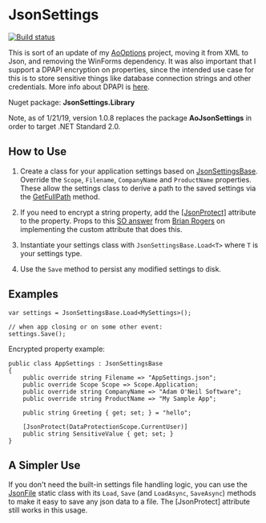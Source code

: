 # JsonSettings

[![Build status](https://ci.appveyor.com/api/projects/status/7rtpqxwoasjes1id?svg=true)](https://ci.appveyor.com/project/adamosoftware/jsonsettings)

This is sort of an update of my [AoOptions](https://github.com/adamosoftware/AoOptions) project, moving it from XML to Json, and removing the WinForms dependency. It was also important that I support a DPAPI encryption on properties, since the intended use case for this is to store sensitive things like database connection strings and other credentials. More info about DPAPI is [here](https://docs.microsoft.com/en-us/dotnet/standard/security/how-to-use-data-protection).

Nuget package: **JsonSettings.Library**

Note, as of 1/21/19, version 1.0.8 replaces the package **AoJsonSettings** in order to target .NET Standard 2.0.

## How to Use

1. Create a class for your application settings based on [JsonSettingsBase](https://github.com/adamosoftware/JsonSettings/blob/master/JsonSettings/JsonSettingsBase.cs). Override the `Scope`, `Filename`, `CompanyName` and `ProductName` properties. These allow the settings class to derive a path to the saved settings via the [GetFullPath](https://github.com/adamosoftware/JsonSettings/blob/master/JsonSettings/JsonSettingsBase.cs#L62) method.

2. If you need to encrypt a string property, add the [[JsonProtect]](https://github.com/adamosoftware/JsonSettings/blob/master/JsonSettings/JsonProtectAttribute.cs) attribute to the property. Props to this [SO answer](https://stackoverflow.com/a/29240043/2023653) from [Brian Rogers](https://stackoverflow.com/users/10263/brian-rogers) on implementing the custom attribute that does this.

2. Instantiate your settings class with `JsonSettingsBase.Load<T>` where `T` is your settings type.

3. Use the `Save` method to persist any modified settings to disk.

## Examples

```
var settings = JsonSettingsBase.Load<MySettings>();

// when app closing or on some other event:
settings.Save();
```
Encrypted property example:
```
public class AppSettings : JsonSettingsBase
{
    public override string Filename => "AppSettings.json";
    public override Scope Scope => Scope.Application;
    public override string CompanyName => "Adam O'Neil Software";
    public override string ProductName => "My Sample App";

    public string Greeting { get; set; } = "hello";

    [JsonProtect(DataProtectionScope.CurrentUser)]
    public string SensitiveValue { get; set; }
}
```

## A Simpler Use

If you don't need the built-in settings file handling logic, you can use the [JsonFile](https://github.com/adamosoftware/JsonSettings/blob/master/JsonSettings.Library/JsonFile.cs) static class with its `Load`, `Save` (and `LoadAsync`, `SaveAsync`) methods to make it easy to save any json data to a file. The [JsonProtect] attribute still works in this usage.
